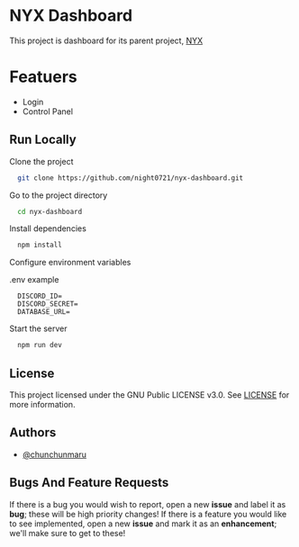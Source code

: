 # NYX Dashboard

This project is dashboard for its parent project, [NYX](https://github.com/night0721/cath.exe)
# Featuers

- Login
- Control Panel


## Run Locally

Clone the project

```bash
  git clone https://github.com/night0721/nyx-dashboard.git
```

Go to the project directory

```bash
  cd nyx-dashboard
```

Install dependencies

```bash
  npm install
```

Configure environment variables

.env example
```
  DISCORD_ID=
  DISCORD_SECRET=
  DATABASE_URL=
```

Start the server

```bash
  npm run dev
```

## License

This project licensed under the GNU Public LICENSE v3.0. See [LICENSE](https://github.com/night0721/nyx-dashboard) for more information.
## Authors

- [@chunchunmaru](https://www.github.com/https://github.com/chunchunmaru)

## Bugs And Feature Requests

If there is a bug you would wish to report, open a new **issue** and label it as **bug**; these will be high priority changes! If there is a feature you would like to see implemented, open a new **issue** and mark it as an **enhancement**; we'll make sure to get to these!
